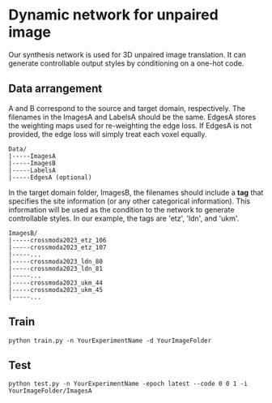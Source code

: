 # Dynamic network for unpaired image 
Our synthesis network is used for 3D unpaired image translation. It can generate controllable output styles by conditioning on a one-hot code.

## Data arrangement
A and B correspond to the source and target domain, respectively. The filenames in the ImagesA and LabelsA should be the same. EdgesA stores the weighting maps used for re-weighting the edge loss. If EdgesA is not provided, the edge loss will simply treat each voxel equally.

```
Data/
|-----ImagesA
|-----ImagesB
|-----LabelsA
|-----EdgesA (optional)
```

In the target domain folder, ImagesB, the filenames should include a **tag** that specifies the site information (or any other categorical information). This information will be used as the condition to the network to generate controllable styles. In our example, the tags are 'etz', 'ldn', and 'ukm'.
```
ImagesB/
|-----crossmoda2023_etz_106
|-----crossmoda2023_etz_107
|-----...
|-----crossmoda2023_ldn_80
|-----crossmoda2023_ldn_81
|-----...
|-----crossmoda2023_ukm_44
|-----crossmoda2023_ukm_45
|-----...
```



## Train
```
python train.py -n YourExperimentName -d YourImageFolder 
```

## Test
```
python test.py -n YourExperimentName -epoch latest --code 0 0 1 -i YourImageFolder/ImagesA
```
